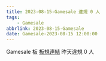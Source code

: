 ```yaml
---
title: 2023-08-15-Gamesale 違規 0 人
tags:
    - Gamesale
abbrlink: 2023-08-15-Gamesale
date: Gamesale-2023-08-15 12:00:00
---
```

Gamesale 板 [板規連結](https://www.ptt.cc/bbs/Gossiping/M.1637425085.A.07D.html)
昨天違規 0 人
